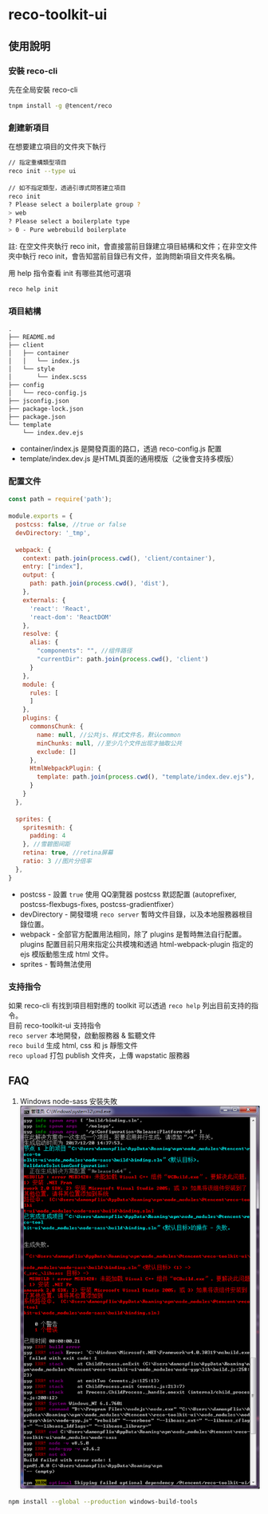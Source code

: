 # reco-toolkit-ui

## 使用說明

### 安裝 reco-cli
先在全局安裝 reco-cli
```bash
tnpm install -g @tencent/reco
```

### 創建新項目
在想要建立項目的文件夾下執行
```bash
// 指定重構類型項目
reco init --type ui

// 如不指定類型，透過引導式問答建立項目
reco init
? Please select a boilerplate group ?
> web
? Please select a boilerplate type
> 0 - Pure webrebuild boilerplate
```
註: 在空文件夾執行 reco init，會直接當前目錄建立項目結構和文件；在非空文件夾中執行 reco init，會告知當前目錄已有文件，並詢問新項目文件夾名稱。

用 help 指令查看 init 有哪些其他可選項
```bash
reco help init
```

### 項目結構

```
.
├── README.md
├── client
│   ├── container
│   │   └── index.js
│   └── style
│       └── index.scss
├── config
│   └── reco-config.js
├── jsconfig.json
├── package-lock.json
├── package.json
└── template
    └── index.dev.ejs
```
* container/index.js 是開發頁面的路口，透過 reco-config.js 配置
* template/index.dev.js 是HTML頁面的通用模版（之後會支持多模版）

### 配置文件
```js
const path = require('path');

module.exports = {
  postcss: false, //true or false
  devDirectory: '_tmp',

  webpack: {
    context: path.join(process.cwd(), 'client/container'),
    entry: ["index"],
    output: {
      path: path.join(process.cwd(), 'dist'),
    },
    externals: {
      'react': 'React',
      'react-dom': 'ReactDOM'
    },
    resolve: {
      alias: {
        "components": "", //组件路径
        "currentDir": path.join(process.cwd(), 'client')
      }
    },
    module: {
      rules: [
      ]
    },
    plugins: {
      commonsChunk: {
        name: null, //公共js、样式文件名，默认common
        minChunks: null, //至少几个文件出现才抽取公共
        exclude: []
      },
      HtmlWebpackPlugin: {
        template: path.join(process.cwd(), "template/index.dev.ejs"),
      }
    }
  },

  sprites: {
    spritesmith: {
      padding: 4
    }, //雪碧图间距
    retina: true, //retina屏幕
    ratio: 3 //图片分倍率
  },
}
```
* postcss - 設置 `true` 使用 QQ瀏覽器 postcss 默認配置 (autoprefixer, postcss-flexbugs-fixes, postcss-gradientfixer）
* devDirectory - 開發環境 `reco server` 暫時文件目錄，以及本地服務器根目錄位置。
* webpack - 全部官方配置用法相同，除了 plugins 是暫時無法自行配置。 plugins 配置目前只用來指定公共模塊和透過 html-webpack-plugin 指定的 ejs 模版動態生成 html 文件。
* sprites - 暫時無法使用

### 支持指令
如果 reco-cli 有找到項目相對應的 toolkit 可以透過 `reco help` 列出目前支持的指令。<br>
目前 reco-toolkit-ui 支持指令<br>
`reco server` 本地開發，啟動服務器 & 監聽文件<br>
`reco build` 生成 html, css 和 js 靜態文件<br>
`reco upload` 打包 publish 文件夾，上傳 wapstatic 服務器<br>

## FAQ

1. Windows node-sass 安裝失敗
![Windows node-sass build failure](docs/win-install-node-sass-error.png?raw=true "Windows node-sass build failure")
```bash
npm install --global --production windows-build-tools
```